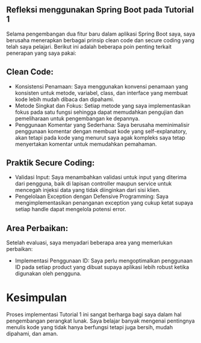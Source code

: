 ## Refleksi menggunakan Spring Boot pada Tutorial 1
Selama pengembangan dua fitur baru dalam aplikasi Spring Boot saya, saya berusaha menerapkan berbagai prinsip clean code dan secure coding yang telah saya pelajari. Berikut ini adalah beberapa poin penting terkait penerapan yang saya pakai:

## Clean Code:
- Konsistensi Penamaan: Saya menggunakan konvensi penamaan yang konsisten untuk metode, variabel, class, dan interface yang membuat kode lebih mudah dibaca dan dipahami.
- Metode Singkat dan Fokus: Setiap metode yang saya implementasikan fokus pada satu fungsi sehingga dapat memudahkan pengujian dan pemeliharaan untuk pengembangan ke depannya.
- Penggunaan Komentar yang Sederhana: Saya berusaha meminimalisir penggunaan komentar dengan membuat kode yang self-explanatory, akan tetapi pada kode yang menurut saya agak kompleks saya tetap menyertakan komentar untuk memudahkan pemahaman.


## Praktik Secure Coding:
- Validasi Input: Saya menambahkan validasi untuk input yang diterima dari pengguna, baik di lapisan controller maupun service untuk mencegah injeksi data yang tidak diinginkan dari sisi klien.
- Pengelolaan Exception dengan Defensive Programming: Saya mengimplementasikan penanganan exception yang cukup ketat supaya setiap handle dapat mengelola potensi error.

## Area Perbaikan:
Setelah evaluasi, saya menyadari beberapa area yang memerlukan perbaikan:

- Implementasi Penggunaan ID: Saya perlu mengoptimalkan penggunaan ID pada setiap product yang dibuat supaya aplikasi lebih robust ketika digunakan oleh pengguna.


# Kesimpulan
Proses implementasi Tutorial 1 ini  sangat berharga bagi saya dalam hal pengembangan perangkat lunak. Saya belajar banyak mengenai pentingnya menulis kode yang tidak hanya berfungsi tetapi juga bersih, mudah dipahami, dan aman. 